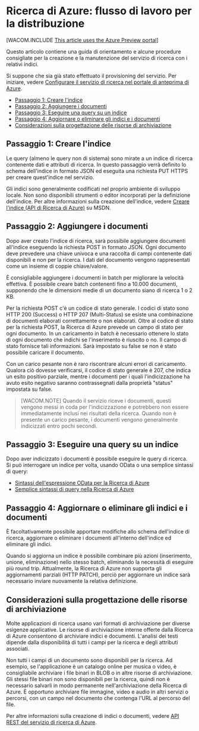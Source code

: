 <properties title="Search Service: workflow for developers" pageTitle="Search Service: workflow for developers" description="Search Service: workflow for developers" metaKeywords="" services="" solutions="" documentationCenter="" authors="heidist" videoId="" scriptId="" />

# Ricerca di Azure: flusso di lavoro per la distribuzione

[WACOM.INCLUDE [This article uses the Azure Preview portal](../includes/preview-portal-note.md)]

Questo articolo contiene una guida di orientamento e alcune procedure consigliate per la creazione e la manutenzione del servizio di ricerca con i relativi indici.

Si suppone che sia già stato effettuato il provisioning del servizio. Per iniziare, vedere [Configurare il servizio di ricerca nel portale di anteprima di Azure][Configurare il servizio di ricerca nel portale di anteprima di Azure].

-   [Passaggio 1: Creare l'indice][Passaggio 1: Creare l'indice]
-   [Passaggio 2: Aggiungere i documenti][Passaggio 2: Aggiungere i documenti]
-   [Passaggio 3: Eseguire una query su un indice][Passaggio 3: Eseguire una query su un indice]
-   [Passaggio 4: Aggiornare o eliminare gli indici e i documenti][Passaggio 4: Aggiornare o eliminare gli indici e i documenti]
-   [Considerazioni sulla progettazione delle risorse di archiviazione][Considerazioni sulla progettazione delle risorse di archiviazione]

## Passaggio 1: Creare l'indice

Le query (almeno le query non di sistema) sono mirate a un indice di ricerca contenente dati e attributi di ricerca. In questo passaggio verrà definito lo schema dell'indice in formato JSON ed eseguita una richiesta PUT HTTPS per creare quest'indice nel servizio.

Gli indici sono generalmente codificati nel proprio ambiente di sviluppo locale. Non sono disponibili strumenti o editor incorporati per la definizione dell'indice. Per altre informazioni sulla creazione dell'indice, vedere [Creare l'indice (API di Ricerca di Azure)][Creare l'indice API di Ricerca di Azure] su MSDN.

## Passaggio 2: Aggiungere i documenti

Dopo aver creato l'indice di ricerca, sarà possibile aggiungere documenti all'indice eseguendo la richiesta POST in formato JSON. Ogni documento deve prevedere una chiave univoca e una raccolta di campi contenente dati disponibili e non per la ricerca. I dati del documento vengono rappresentati come un insieme di coppie chiave/valore.

È consigliabile aggiungere i documenti in batch per migliorare la velocità effettiva. È possibile creare batch contenenti fino a 10.000 documenti, supponendo che le dimensioni medie di un documento siano di ricerca 1 o 2 KB.

Per la richiesta POST c'è un codice di stato generale. I codici di stato sono HTTP 200 (Success) o HTTP 207 (Multi-Status) se esiste una combinazione di documenti elaborati correttamente o non elaborati. Oltre al codice di stato per la richiesta POST, la Ricerca di Azure prevede un campo di stato per ogni documento. In un caricamento in batch è necessario ottenere lo stato di ogni documento che indichi se l'inserimento è riuscito o no. Il campo di stato fornisce tali informazioni. Sarà impostato su false se non è stato possibile caricare il documento.

Con un carico pesante non è raro riscontrare alcuni errori di caricamento. Qualora ciò dovesse verificarsi, il codice di stato generale è 207, che indica un esito positivo parziale, mentre i documenti per i quali l'indicizzazione ha avuto esito negativo saranno contrassegnati dalla proprietà "status" impostata su false.

> [WACOM.NOTE] Quando il servizio riceve i documenti, questi vengono messi in coda per l'indicizzazione e potrebbero non essere immediatamente inclusi nei risultati della ricerca. Quando non è presente un carico pesante, i documenti vengono generalmente indicizzati entro pochi secondi.

## Passaggio 3: Eseguire una query su un indice

Dopo aver indicizzato i documenti è possibile eseguire le query di ricerca. Si può interrogare un indice per volta, usando OData o una semplice sintassi di query:

-   [Sintassi dell'espressione OData per la Ricerca di Azure][Sintassi dell'espressione OData per la Ricerca di Azure]
-   [Semplice sintassi di query nella Ricerca di Azure][Semplice sintassi di query nella Ricerca di Azure]

## Passaggio 4: Aggiornare o eliminare gli indici e i documenti

È facoltativamente possibile apportare modifiche allo schema dell'indice di ricerca, aggiornare o eliminare i documenti all'interno dell'indice ed eliminare gli indici.

Quando si aggiorna un indice è possibile combinare più azioni (inserimento, unione, eliminazione) nello stesso batch, eliminando la necessità di eseguire più round trip. Attualmente, la Ricerca di Azure non supporta gli aggiornamenti parziali (HTTP PATCH), perciò per aggiornare un indice sarà necessario inviare nuovamente la relativa definizione.

## Considerazioni sulla progettazione delle risorse di archiviazione

Molte applicazioni di ricerca usano vari formati di archiviazione per diverse esigenze applicative. Le risorse di archiviazione interne offerte dalla Ricerca di Azure consentono di archiviare indici e documenti. L'analisi dei testi dipende dalla disponibilità di tutti i campi per la ricerca e degli attributi associati.

Non tutti i campi di un documento sono disponibili per la ricerca. Ad esempio, se l'applicazione è un catalogo online per musica o video, è consigliabile archiviare i file binari in BLOB o in altre risorse di archiviazione. Gli stessi file binari non sono disponibili per la ricerca, quindi non è necessario salvarli in modo permanente nell'archiviazione della Ricerca di Azure. È opportuno archiviare file immagine, video e audio in altri servizi o percorsi, con un campo nel documento che contenga l'URL al percorso del file.

Per altre informazioni sulla creazione di indici o documenti, vedere [API REST del servizio di ricerca di Azure][API REST del servizio di ricerca di Azure].

<!--Anchors--> 
<!--Image references--> 
<!--Link references-->

  [Configurare il servizio di ricerca nel portale di anteprima di Azure]: ../search-configure/
  [Passaggio 1: Creare l'indice]: #sub-1
  [Passaggio 2: Aggiungere i documenti]: #sub-2
  [Passaggio 3: Eseguire una query su un indice]: #sub-3
  [Passaggio 4: Aggiornare o eliminare gli indici e i documenti]: #sub-4
  [Considerazioni sulla progettazione delle risorse di archiviazione]: #sub-5
  [Creare l'indice API di Ricerca di Azure]: http://msdn.microsoft.com/it-it/library/dn798941.aspx
  [Sintassi dell'espressione OData per la Ricerca di Azure]: http://msdn.microsoft.com/it-it/library/dn798921.aspx
  [Semplice sintassi di query nella Ricerca di Azure]: http://msdn.microsoft.com/it-it/library/dn798920.aspx
  [API REST del servizio di ricerca di Azure]: http://msdn.microsoft.com/it-it/library/dn798935.aspx
